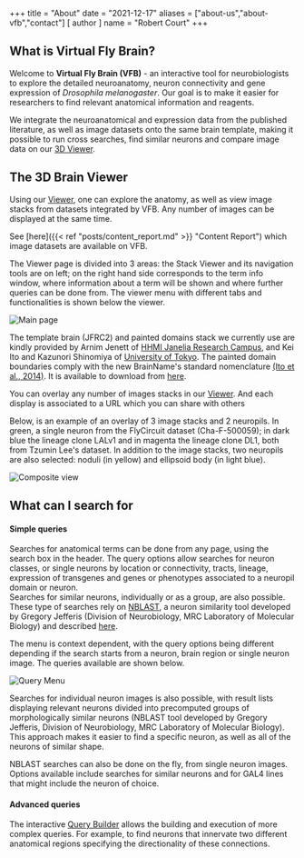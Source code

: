 +++
title = "About"
date = "2021-12-17"
aliases = ["about-us","about-vfb","contact"]
[ author ]
  name = "Robert Court"
+++

What is Virtual Fly Brain?
--------------------------

Welcome to **Virtual Fly Brain (VFB)** - an interactive tool for neurobiologists to explore the detailed neuroanatomy, neuron connectivity and gene expression of _Drosophila melanogaster_. Our goal is to make it easier for researchers to find relevant anatomical information and reagents.

We integrate the neuroanatomical and expression data from the published literature, as well as image datasets onto the same brain template, making it possible to run cross searches, find similar neurons and compare image data on our [3D Viewer](/org.geppetto.frontend/geppetto).

The 3D Brain Viewer
-------------------

Using our [Viewer](/org.geppetto.frontend/geppetto), one can explore the anatomy, as well as view image stacks from datasets integrated by VFB. Any number of images can be displayed at the same time.

See [here]({{< ref "posts/content_report.md" >}} "Content Report") which image datasets are available on VFB.

The Viewer page is divided into 3 areas: the Stack Viewer and its navigation tools are on left; on the right hand side corresponds to the term info window, where information about a term will be shown and where further queries can be done from. The viewer menu with different tabs and functionalities is shown below the viewer.

![Main page](/images/vfb/project/viewer_intro.png)

The template brain (JFRC2) and painted domains stack we currently use are kindly provided by Arnim Jenett of [HHMI Janelia Research Campus](https://www.janelia.org/), and Kei Ito and Kazunori Shinomiya of [University of Tokyo](http://www.u-tokyo.ac.jp/en/index.html). The painted domain boundaries comply with the new BrainName's standard nomenclature [(Ito et al., 2014)](https://doi.org/10.1016/j.neuron.2013.12.017). It is available to download from [here](template_files_downloads.htm).

You can overlay any number of images stacks in our [Viewer](/org.geppetto.frontend/geppetto). And each display is associated to a URL which you can share with others

Below, is an example of an overlay of 3 image stacks and 2 neuropils. In green, a single neuron from the FlyCircuit dataset (Cha-F-500059); in dark blue the lineage clone LALv1 and in magenta the lineage clone DL1, both from Tzumin Lee's dataset. In addition to the image stacks, two neuropils are also selected: noduli (in yellow) and ellipsoid body (in light blue).

![Composite view](/images/vfb/project/composite.png)

What can I search for
---------------------

#### Simple queries

Searches for anatomical terms can be done from any page, using the search box in the header. The query options allow searches for neuron classes, or single neurons by location or connectivity, tracts, lineage, expression of transgenes and genes or phenotypes associated to a neuropil domain or neuron.  
Searches for similar neurons, individually or as a group, are also possible. These type of searches rely on [NBLAST](http://jefferislab.org/si/nblast/), a neuron similarity tool developed by Gregory Jefferis (Division of Neurobiology, MRC Laboratory of Molecular Biology) and described [here](https://doi.org/10.1016/j.neuron.2016.06.012).

The menu is context dependent, with the query options being different depending if the search starts from a neuron, brain region or single neuron image. The queries available are shown below.

![Query Menu](/images/vfb/project/bothmenus.png)

Searches for individual neuron images is also possible, with result lists displaying relevant neurons divided into precomputed groups of morphologically similar neurons (NBLAST tool developed by Gregory Jefferis, Division of Neurobiology, MRC Laboratory of Molecular Biology). This approach makes it easier to find a specific neuron, as well as all of the neurons of similar shape.

NBLAST searches can also be done on the fly, from single neuron images. Options available include searches for similar neurons and for GAL4 lines that might include the neuron of choice.

#### Advanced queries

The interactive [Query Builder](../tools/query_builder/index.htm) allows the building and execution of more complex queries. For example, to find neurons that innervate two different anatomical regions specifying the directionality of these connections.
